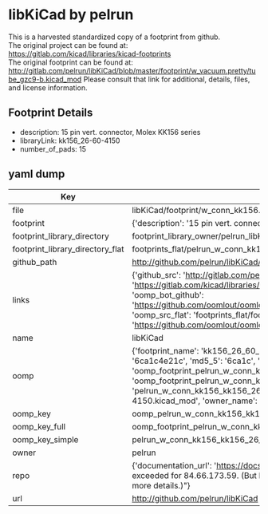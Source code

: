 # libKiCad by pelrun  
This is a harvested standardized copy of a footprint from github.  
The original project can be found at:  
https://gitlab.com/kicad/libraries/kicad-footprints  
The original footprint can be found at:
http://gitlab.com/pelrun/libKiCad/blob/master/footprint/w_vacuum.pretty/tube_gzc9-b.kicad_mod
Please consult that link for additional, details, files, and license information.  
## Footprint Details
* description: 15 pin vert. connector, Molex KK156 series  
* libraryLink: kk156_26-60-4150  
* number_of_pads: 15  
## yaml dump  
| Key | Value |  
| --- | --- |  
| file | libKiCad/footprint/w_conn_kk156.pretty/kk156_26-60-4150.kicad_mod |  
| footprint | {'description': '15 pin vert. connector, Molex KK156 series', 'libraryLink': 'kk156_26-60-4150', 'number_of_pads': 15} |  
| footprint_library_directory | footprint_library_owner/pelrun_libKiCad |  
| footprint_library_directory_flat | footprints_flat/pelrun_w_conn_kk156_kk156_26_60_4150/working |  
| github_path | http://github.com/pelrun/libKiCad/blob/master/footprint/w_conn_kk156.pretty/kk156_26-60-4150.kicad_mod |  
| links | {'github_src': 'http://gitlab.com/pelrun/libKiCad/blob/master/footprint/w_vacuum.pretty/tube_gzc9-b.kicad_mod', 'github_src_repo': 'https://gitlab.com/kicad/libraries/kicad-footprints', 'oomp_bot': 'footprints/pelrun_w_conn_kk156_kk156_26_60_4150/working', 'oomp_bot_github': 'https://github.com/oomlout/oomlout_oomp_footprint_bot/tree/main/footprints/pelrun_w_conn_kk156_kk156_26_60_4150/working', 'oomp_src_flat': 'footprints_flat/footprints_flat/pelrun_w_conn_kk156_kk156_26_60_4150/working', 'oomp_src_flat_github': 'https://github.com/oomlout/oomlout_oomp_footprint_src/tree/main/footprints_flat/pelrun_w_conn_kk156_kk156_26_60_4150/working'} |  
| name | libKiCad |  
| oomp | {'footprint_name': 'kk156_26_60_4150', 'library_name': 'w_conn_kk156', 'md5': '6ca1c4e21ce15a576250ae12886eccbe', 'md5_10': '6ca1c4e21c', 'md5_5': '6ca1c', 'md5_6': '6ca1c4', 'oomp_key': 'oomp_pelrun_w_conn_kk156_kk156_26_60_4150', 'oomp_key_extra': 'oomp_footprint_pelrun_w_conn_kk156_kk156_26_60_4150', 'oomp_key_full': 'oomp_footprint_pelrun_w_conn_kk156_kk156_26_60_4150_6ca1c4', 'oomp_key_simple': 'pelrun_w_conn_kk156_kk156_26_60_4150', 'original_filename': 'libKiCad/footprint/w_conn_kk156.pretty/kk156_26-60-4150.kicad_mod', 'owner_name': 'pelrun'} |  
| oomp_key | oomp_pelrun_w_conn_kk156_kk156_26_60_4150 |  
| oomp_key_full | oomp_footprint_pelrun_w_conn_kk156_kk156_26_60_4150 |  
| oomp_key_simple | pelrun_w_conn_kk156_kk156_26_60_4150 |  
| owner | pelrun |  
| repo | {'documentation_url': 'https://docs.github.com/rest/overview/resources-in-the-rest-api#rate-limiting', 'message': "API rate limit exceeded for 84.66.173.59. (But here's the good news: Authenticated requests get a higher rate limit. Check out the documentation for more details.)"} |  
| url | http://github.com/pelrun/libKiCad |  

